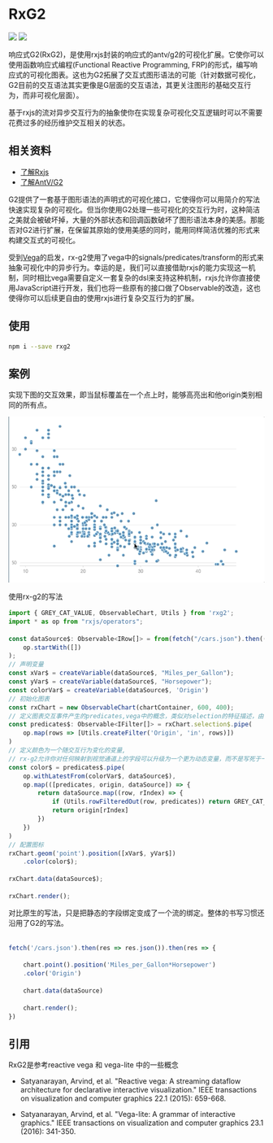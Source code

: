 # RxG2

![](https://img.shields.io/github/license/ObservedObserver/rx-g2)
![](https://img.shields.io/npm/v/rxg2)

响应式G2(RxG2)，是使用rxjs封装的响应式的antv/g2的可视化扩展。它使你可以使用函数响应式编程(Functional Reactive Programming, FRP)的形式，编写响应式的可视化图表。这也为G2拓展了交互式图形语法的可能（针对数据可视化，G2目前的交互语法其实更像是G层面的交互语法，其更关注图形的基础交互行为，而非可视化层面）。

基于rxjs的流对异步交互行为的抽象使你在实现复杂可视化交互逻辑时可以不需要花费过多的经历维护交互相关的状态。

## 相关资料
+ [了解Rxjs](https://rxjs-dev.firebaseapp.com/guide/overview)
+ [了解AntV/G2](https://g2.antv.vision/zh/docs/manual/about-g2)

G2提供了一套基于图形语法的声明式的可视化接口，它使得你可以用简介的写法快速实现复杂的可视化。但当你使用G2处理一些可视化的交互行为时，这种简洁之美就会被破坏掉，大量的外部状态和回调函数破坏了图形语法本身的美感。那能否对G2进行扩展，在保留其原始的使用美感的同时，能用同样简洁优雅的形式来构建交互式的可视化。

受到[Vega](https://vega.github.io/vega/)的启发，rx-g2使用了vega中的signals/predicates/transform的形式来抽象可视化中的异步行为。幸运的是，我们可以直接借助rxjs的能力实现这一机制，同时相比vega需要自定义一套复杂的dsl来支持这种机制，rxjs允许你直接使用JavaScript进行开发，我们也将一些原有的接口做了Observable的改造，这也使得你可以后续更自由的使用rxjs进行复杂交互行为的扩展。

## 使用
```bash
npm i --save rxg2
```

## 案例
实现下图的交互效果，即当鼠标覆盖在一个点上时，能够高亮出和他origin类别相同的所有点。

![demo image](./imgs/rx-g2-single-selection-demo.gif)

使用rx-g2的写法

```ts
import { GREY_CAT_VALUE, ObservableChart, Utils } from 'rxg2';
import * as op from "rxjs/operators";

const dataSource$: Observable<IRow[]> = from(fetch("/cars.json").then((res) => res.json())).pipe(
    op.startWith([])
);
// 声明变量
const xVar$ = createVariable(dataSource$, "Miles_per_Gallon");
const yVar$ = createVariable(dataSource$, "Horsepower");
const colorVar$ = createVariable(dataSource$, 'Origin')
// 初始化图表
const rxChart = new ObservableChart(chartContainer, 600, 400);
// 定义图表交互事件产生的predicates,vega中的概念，类似对selection的特征描述，由一堆筛选器构成。
const predicates$: Observable<IFilter[]> = rxChart.selection$.pipe(
    op.map(rows => [Utils.createFilter('Origin', 'in', rows)])
)
// 定义颜色为一个随交互行为变化的变量,
// rx-g2允许你对任何映射到视觉通道上的字段可以升级为一个更为动态变量，而不是写死于一个数据集中已有的常量字段
const color$ = predicates$.pipe(
    op.withLatestFrom(colorVar$, dataSource$),
    op.map(([predicates, origin, dataSource]) => {
        return dataSource.map((row, rIndex) => {
            if (Utils.rowFilteredOut(row, predicates)) return GREY_CAT_VALUE;
            return origin[rIndex]
        })
    })
)
// 配置图标
rxChart.geom('point').position([xVar$, yVar$])
    .color(color$);

rxChart.data(dataSource$);

rxChart.render();
```

对比原生的写法，只是把静态的字段绑定变成了一个流的绑定。整体的书写习惯还沿用了G2的写法。
```ts

fetch('/cars.json').then(res => res.json()).then(res => {

    chart.point().position('Miles_per_Gallon*Horsepower')
    .color('Origin')

    chart.data(dataSource)

    chart.render();
})

```

## 引用

RxG2是参考reactive vega 和 vega-lite 中的一些概念

+ Satyanarayan, Arvind, et al. "Reactive vega: A streaming dataflow architecture for declarative interactive visualization." IEEE transactions on visualization and computer graphics 22.1 (2015): 659-668.

+ Satyanarayan, Arvind, et al. "Vega-lite: A grammar of interactive graphics." IEEE transactions on visualization and computer graphics 23.1 (2016): 341-350.